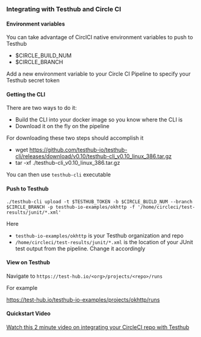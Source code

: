 ### Integrating with Testhub and Circle CI

#### Environment variables

You can take advantage of CirclCI native environment variables to push to Testhub

* $CIRCLE_BUILD_NUM
* $CIRCLE_BRANCH

Add a new environment variable to your Circle CI Pipeline to specify your Testhub secret token


#### Getting the CLI

There are two ways to do it:

* Build the CLI into your docker image so you know where the CLI is
* Download it on the fly on the pipeline

For downloading these two steps should accomplish it

* wget https://github.com/testhub-io/testhub-cli/releases/download/v0.10/testhub-cli_v0.10_linux_386.tar.gz
* tar -xf ./testhub-cli_v0.10_linux_386.tar.gz

You can then use `testhub-cli` executable


#### Push to Testhub

`./testhub-cli upload -t $TESTHUB_TOKEN -b $CIRCLE_BUILD_NUM --branch $CIRCLE_BRANCH -p testhub-io-examples/okhttp -f '/home/circleci/test-results/junit/*.xml'`

Here
* `testhub-io-examples/okhttp` is your Testhub organization and repo
* `/home/circleci/test-results/junit/*.xml` is the location of your JUnit test output from the pipeline. Change it accordingly

#### View on Testhub

Navigate to `https://test-hub.io/<org>/projects/<repo>/runs`

For example

https://test-hub.io/testhub-io-examples/projects/okhttp/runs


#### Quickstart Video

[Watch this 2 minute video on integrating your CircleCI repo with Testhub](https://u.pcloud.link/publink/show?code=XZayGbXZQcx4n1t4kLmxt8RrmdlojV2oyptX)
